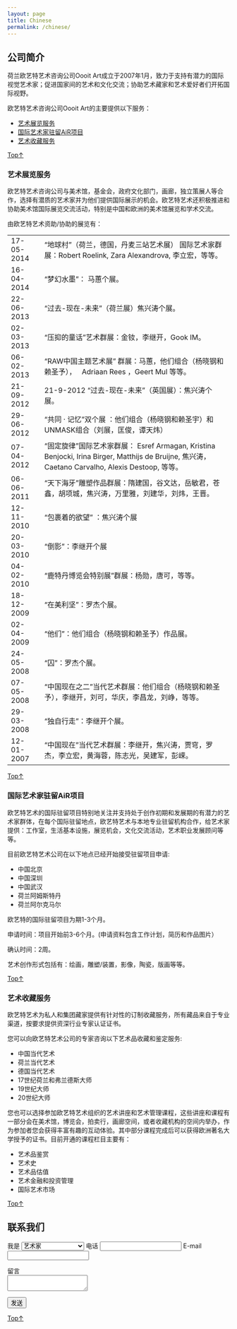 ```yaml
---
layout: page
title: Chinese
permalink: /chinese/
---
```


## 公司简介

荷兰欧艺特艺术咨询公司Oooit Art成立于2007年1月，致力于支持有潜力的国际视觉艺术家；促进国家间的艺术和文化交流；协助艺术藏家和艺术爱好者们开拓国际视野。

欧艺特艺术咨询公司Oooit Art的主要提供以下服务：

* [艺术展览服务](#艺术展览服务)  
* [国际艺术家驻留AiR项目](#国际艺术家驻留AiR项目)  
* [艺术收藏服务](#艺术收藏服务)  

<div class="back-top-btn"><a href="#">Top↑</a></div>

<a id="艺术展览服务" />

### 艺术展览服务

欧艺特艺术咨询公司与美术馆，基金会，政府文化部门，画廊，独立策展人等合作，选择有潜质的艺术家并为他们提供国际展示的机会。欧艺特艺术还积极推进和协助美术馆国际展览交流活动，特别是中国和欧洲的美术馆展览和学术交流。  

由欧艺特艺术资助/协助的展览有：

<table class="list">
  <tr>
    <td class="date">17-05-2014</td>
    <td class="title">“地球村”（荷兰，德国，丹麦三站艺术展） 国际艺术家群展：Robert Roelink, Zara Alexandrova, 李立宏，等等。</td>
  </tr>

  <tr>
    <td class="date">16-04-2014</td>
    <td class="title">“梦幻水墨”： 马蕙个展。</td>
  </tr>

  <tr>
    <td class="date">22-06-2013</td>
    <td class="title">“过去-现在-未来”（荷兰展）焦兴涛个展。</td>
  </tr>

  <tr>
    <td class="date">02-03-2013</td>
    <td class="title">“压抑的童话”艺术群展：金钕，李继开，Gook IM。</td>
  </tr>

  <tr>
    <td class="date">06-02-2013</td>
    <td class="title">“RAW中国主题艺术展” 群展：马蕙，他们组合（杨晓钢和赖圣予），   Adriaan Rees ，Geert Mul 等等。</td>
  </tr>

  <tr>
    <td class="date">21-09-2012</td>
    <td class="title">21-9-2012 “过去-现在-未来”（英国展）：焦兴涛个展。</td>
  </tr>

  <tr>
    <td class="date">29-06-2012</td>
    <td class="title">“共同 · 记忆”双个展 ：他们组合（杨晓钢和赖圣宇）和UNMASK组合（刘展，匡俊，谭天炜）</td>
  </tr>

  <tr>
    <td class="date">07-04-2012</td>
    <td class="title">“固定旋律”国际艺术家群展： Esref Armagan, Kristina Benjocki, Irina Birger, Matthijs de Bruijne, 焦兴涛，Caetano Carvalho, Alexis Destoop, 等等。</td>
  </tr>

  <tr>
    <td class="date">06-06-2011</td>
    <td class="title">“天下海牙”雕塑作品群展：隋建国，谷文达，岳敏君，苍鑫，胡项城，焦兴涛，万里雅，刘建华，刘炜，王晋。</td>
  </tr>

  <tr>
    <td class="date">12-11-2010</td>
    <td class="title">“包裹着的欲望” ：焦兴涛个展</td>
  </tr>

  <tr>
    <td class="date">20-03-2010</td>
    <td class="title">“倒影”：李继开个展</td>
  </tr>

  <tr>
    <td class="date">04-02-2010</td>
    <td class="title">“鹿特丹博览会特别展”群展：杨勋，唐可，等等。</td>
  </tr>

  <tr>
    <td class="date">18-12-2009</td>
    <td class="title">“在美利坚”：罗杰个展。</td>
  </tr>

  <tr>
    <td class="date">02-04-2009</td>
    <td class="title">“他们”：他们组合（杨晓钢和赖圣予）作品展。</td>
  </tr>

  <tr>
    <td class="date">24-05-2008</td>
    <td class="title">“囚”：罗杰个展。</td>
  </tr>

  <tr>
    <td class="date">07-05-2008</td>
    <td class="title">“中国现在之二”当代艺术群展：他们组合（杨晓钢和赖圣予），李继开，刘可，华庆，李昌龙，刘峥，等等。</td>
  </tr>

  <tr>
    <td class="date">29-03-2008</td>
    <td class="title">“独自行走”：李继开个展。</td>
  </tr>

  <tr>
    <td class="date">12-01-2007</td>
    <td class="title">“中国现在”当代艺术群展：李继开，焦兴涛，贾穹，罗杰，李立宏，黄海蓉，陈志光，吴建军，彭嵘。</td>
  </tr>

</table>

<div class="back-top-btn"><a href="#">Top↑</a></div>

<a id="国际艺术家驻留AiR项目" />

### 国际艺术家驻留AiR项目

欧艺特艺术的国际驻留项目特别地关注并支持处于创作初期和发展期的有潜力的艺术家群体，在每个国际驻留地点，欧艺特艺术与本地专业驻留机构合作，给艺术家提供：工作室，生活基本设施，展览机会，文化交流活动，艺术职业发展顾问等等。

目前欧艺特艺术公司在以下地点已经开始接受驻留项目申请:

* 中国北京
* 中国深圳
* 中国武汉
* 荷兰阿姆斯特丹
* 荷兰阿尔克马尔

欧艺特的国际驻留项目为期1-3个月。

申请时间：项目开始前3-6个月。(申请资料包含工作计划，简历和作品图片）

确认时间：2周。

艺术创作形式包括有：绘画，雕塑/装置，影像，陶瓷，版画等等。

<div class="back-top-btn"><a href="#">Top↑</a></div>

<a id="艺术收藏服务" />

### 艺术收藏服务

欧艺特艺术为私人和集团藏家提供有针对性的订制收藏服务，所有藏品来自于专业渠道，按要求提供资深行业专家认证证书。

您可以向欧艺特艺术公司的专家咨询以下艺术品收藏和鉴定服务:

* 中国当代艺术
* 荷兰当代艺术
* 德国当代艺术
* 17世纪荷兰和弗兰德斯大师
* 19世纪大师
* 20世纪大师

您也可以选择参加欧艺特艺术组织的艺术讲座和艺术管理课程，这些讲座和课程有一部分会在美术馆，博览会，拍卖行，画廊空间，或者收藏机构的空间内举办，作为参加者您会获得丰富有趣的互动体验。其中部分课程完成后可以获得欧洲著名大学授予的证书。目前开通的课程栏目主要有：

* 艺术品鉴赏
* 艺术史
* 艺术品估值
* 艺术金融和投资管理
* 国际艺术市场

<div class="back-top-btn"><a href="#">Top↑</a></div>

## 联系我们

<form id="message_form" action="MAILTO:info@oooit.com?Subject=message from oooit" accept-charset="UTF-8" method="post" enctype="text/plain" target="_blank">
  <p>
    <label for="contact_im">我是</label>
    <select id="contact_im" name="im">
      <option value="">艺术家</option>
      <option>美术馆负责人</option>
      <option>画廊负责人</option>
      <option>策展人</option>
      <option>藏家</option>
      <option>国际驻留项目负责人</option>
    </select>
    <label for="contact_tel">电话</label>
    <input id="contact_tel" name="tel"></input>
    <label for="contact_email">E-mail</label>
    <input id="contact_email" name="email"></input>
  </p>
  <p>
    <label for="contact_message">留言</label><br />
    <textarea id="contact_message" name="message"></textarea>
  </p>
  <p>
    <input type="submit" value="发送">
  </p>
</form>

<div class="back-top-btn"><a href="#">Top↑</a></div>
